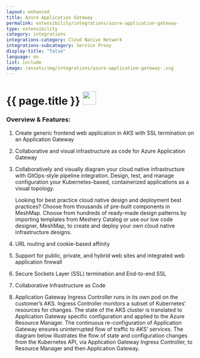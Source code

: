 ```yaml
---
layout: enhanced
title: Azure Application Gateway 
permalink: extensibility/integrations/azure-application-gateway-
type: extensibility
category: integrations
integrations-category: Cloud Native Network
integrations-subcategory: Service Proxy
display-title: "false"
language: en
list: include
image: /assets/img/integrations/azure-application-gateway-.svg
---
```


<h1>{{ page.title }} <img src="{{ page.image }}" style="width: 35px; height: 35px;" /></h1>


<!-- This needs replaced with the Category property, not the sub-category.
 #### About: Create generic frontend web application in AKS with SSL termination on an Application Gateway -->

### Overview & Features:

1. Create generic frontend web application in AKS with SSL termination on an Application Gateway

2. Collaborative and visual infrastructure as code for Azure Application Gateway 

4. 
    Collaboratively and visually diagram your cloud native infrastructure with GitOps-style pipeline integration. Design, test, and manage configuration your Kubernetes-based, containerized applications as a visual topology.



    Looking for best practice cloud native design and deployment best practices? Choose from thousands of pre-built components in MeshMap. Choose from hundreds of ready-made design patterns by importing templates from Meshery Catalog or use our low code designer, MeshMap, to create and deploy your own cloud native infrastructure designs.



5. URL routing and cookie-based affinity


6. Support for public, private, and hybrid web sites and 
integrated web application firewall

7. Secure Sockets Layer (SSL) termination and End-to-end SSL

8. Collaborative Infrastructure as Code

9. Application Gateway Ingress Controller runs in its own pod on the customer’s AKS. Ingress Controller monitors a subset of Kubernetes’ resources for changes. The state of the AKS cluster is translated to Application Gateway specific configuration and applied to the Azure Resource Manager. The continuous re-configuration of Application Gateway ensures uninterrupted flow of traffic to AKS’ services. The diagram below illustrates the flow of state and configuration changes from the Kubernetes API, via Application Gateway Ingress Controller, to Resource Manager and then Application Gateway.

